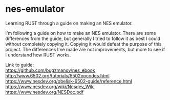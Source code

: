 # nes-emulator
Learning RUST through a guide on making an NES emulator.

I'm following a guide on how to make an NES emulator. There are some differences from the guide, but generally I tried to follow it as best I could without completely copying it. Copying it would defeat the purpose of this project. The differences I've made are not improvements, but more to see if I understand how RUST works.

Link to guide:  
https://github.com/bugzmanov/nes_ebook  
http://www.6502.org/tutorials/6502opcodes.html  
https://www.nesdev.org/obelisk-6502-guide/reference.html  
https://www.nesdev.org/wiki/Nesdev_Wiki  
https://www.nesdev.org/NESDoc.pdf  
